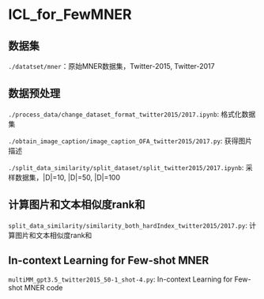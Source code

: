 # ICL_for_FewMNER

## 数据集

`./datatset/mner`：原始MNER数据集，Twitter-2015, Twitter-2017


## 数据预处理

`./process_data/change_dataset_format_twitter2015/2017.ipynb`: 格式化数据集

`./obtain_image_caption/image_caption_OFA_twitter2015/2017.py`: 获得图片描述

`./split_data_similarity/split_dataset/split_twitter2015/2017.ipynb`: 采样数据集，|D|=10, |D|=50, |D|=100

## 计算图片和文本相似度rank和

`split_data_similarity/similarity_both_hardIndex_twitter2015/2017.py`: 计算图片和文本相似度rank和


## In-context Learning for Few-shot MNER

`multiMM_gpt3.5_twitter2015_50-1_shot-4.py`: In-context Learning for Few-shot MNER code



